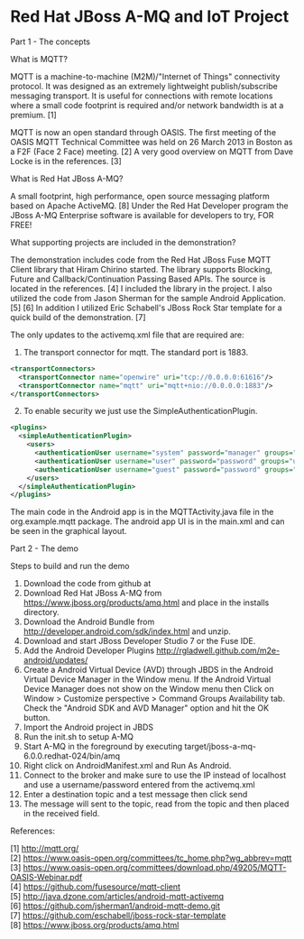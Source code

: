 Red Hat JBoss A-MQ and IoT Project
===================================

Part 1 - The concepts

What is MQTT?

MQTT is a machine-to-machine (M2M)/"Internet of Things" connectivity protocol. It was designed as an extremely lightweight publish/subscribe messaging transport. It is useful for connections with remote locations where a small code footprint is required and/or network bandwidth is at a premium. [1]
 
MQTT is now an open standard through OASIS. The first meeting of the OASIS MQTT Technical Committee was held on 26 March 2013 in Boston as a F2F (Face 2 Face) meeting. [2]  A very good overview on MQTT from Dave Locke is in the references. [3]

What is Red Hat JBoss A-MQ?

A small footprint, high performance, open source messaging platform based on Apache ActiveMQ. [8]  Under the Red Hat Developer program the JBoss A-MQ Enterprise software is available for developers to try, FOR FREE! 

What supporting projects are included in the demonstration?

The demonstration includes code from the Red Hat JBoss Fuse MQTT Client library that Hiram Chirino started.  The library supports Blocking, Future and Callback/Continuation Passing Based APIs.  The source is located in the references. [4]  I included the library in the project.  I also utilized the code from Jason Sherman for the sample Android Application. [5] [6]  In addition I utilized Eric Schabell's JBoss Rock Star template for a quick build of the demonstration.  [7]

The only updates to the activemq.xml file that are required are:  
1. The transport connector for mqtt.  The standard port is 1883.  
```xml
<transportConnectors>  
  <transportConnector name="openwire" uri="tcp://0.0.0.0:61616"/>  
  <transportConnector name="mqtt" uri="mqtt+nio://0.0.0.0:1883"/>  
</transportConnectors> 
```
2. To enable security we just use the SimpleAuthenticationPlugin.  
```xml
<plugins>  
  <simpleAuthenticationPlugin>  
    <users>  
      <authenticationUser username="system" password="manager" groups="users,admins"/>  
      <authenticationUser username="user" password="password" groups="users"/>  
      <authenticationUser username="guest" password="password" groups="guests"/>  
    </users>  
  </simpleAuthenticationPlugin>  
</plugins>  
```
  
The main code in the Android app is in the MQTTActivity.java file in the org.example.mqtt package.  The android app UI is in the main.xml and can be seen in the graphical layout.

Part 2 - The demo

Steps  to build and run the demo

1. Download the code from github at
2. Download Red Hat JBoss A-MQ from https://www.jboss.org/products/amq.html and place in the installs directory.
3. Download the Android Bundle from http://developer.android.com/sdk/index.html and unzip.
4. Download and start JBoss Developer Studio 7 or the Fuse IDE.
5. Add the Android Developer Plugins http://rgladwell.github.com/m2e-android/updates/
6. Create a Android Virtual Device (AVD) through JBDS in the Android Virtual Device Manager in the Window menu.  If the Android Virtual Device Manager does not show on the Window menu then Click on Window > Customize perspective > Command Groups Availability tab. Check the "Android SDK and AVD Manager" option and hit the OK button.
7. Import the Android project in JBDS
8. Run the init.sh to setup A-MQ
9. Start A-MQ in the foreground by executing target/jboss-a-mq-6.0.0.redhat-024/bin/amq
10. Right click on AndroidManifest.xml and Run As Android.
11. Connect to the broker and make sure to use the IP instead of localhost and use a username/password entered from the activemq.xml
12. Enter a destination topic and a test message then click send
13. The message will sent to the topic, read from the topic and then placed in the received field.

References:

[1] http://mqtt.org/   
[2] https://www.oasis-open.org/committees/tc_home.php?wg_abbrev=mqtt   
[3] https://www.oasis-open.org/committees/download.php/49205/MQTT-OASIS-Webinar.pdf    
[4] https://github.com/fusesource/mqtt-client   
[5] http://java.dzone.com/articles/android-mqtt-activemq   
[6] https://github.com/jsherman1/android-mqtt-demo.git   
[7] https://github.com/eschabell/jboss-rock-star-template   
[8] https://www.jboss.org/products/amq.html   
